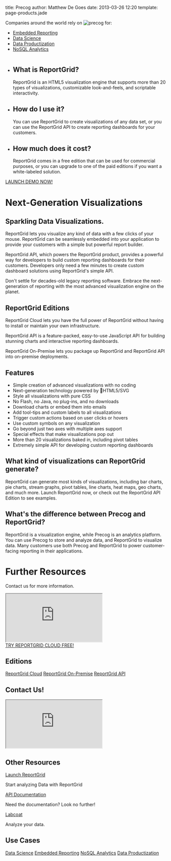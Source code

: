 title: Precog
author: Matthew De Goes
date: 2013-03-26 12:20
template: page-products.jade

<div id="section-use-casemenu">
    <div class="holder">
        <div id="head-usecase-menu">
            <p>Companies around the world rely on <img src="/images/graphic-precog-logo-sm-white.png" alt="precog" /> for:</p>
            <ul>
                <li>
                    <a href="/solutions/embedded-reporting/" class="active" target="_blank">Embedded Reporting</a>
                    <div id="menu-dropdown">
                    </div>
                </li>
                <li>
                    <a href="/solutions/data-science/" target="_blank">Data Science</a>
                </li>
                <li>
                    <a href="/solutions/data-productization/" target="_blank">Data Productization</a>
                </li>
                <li>
                    <a href="/solutions/no-sql-analytics/" target="_blank">NoSQL Analytics</a>
                </li>
            </ul>
            <a id="get-account-sticker" href="/account/login/"></a>
        </div>
    </div>
</div>
<div id="section-head-products">
    <div class="holder">
        <div id="body-headline">
            <div id="headline-product-logo">
                <img id="product-logo-reportgrid" src="/images/logo-headline-reportgrid.png" alt="" />
            </div>
        </div>
        <div id="custom-sankey">
            <div id="sankey-chart">
            </div>
        </div>
        <div id="head-keypoint">
            <ul>
                <li>
                    <h2>What is ReportGrid?</h2>
                    <p>ReportGrid is an HTML5 visualization engine that supports more than 20 types of visualizations, customizable look-and-feels, and scriptable interactivity.</p>
                </li>
                <li>
                    <h2>How do I use it?</h2>
                    <p>You can use ReportGrid to create visualizations of any data set, or you can use the ReportGrid API to create reporting dashboards for your customers.</p>
                </li>
                <li>
                    <h2>How much does it cost?</h2>
                    <p>ReportGrid comes in a free edition that can be used for commercial purposes, or you can upgrade to one of the paid editions if you want a white-labeled solution.</p>
                </li>
            </ul>
      </div>
    </div>
</div>
<div id="section-body-products">
    <div class="holder">
        <a id="launch-demo-sticker" target="_blank" href="http://builder.reportgrid.com/">LAUNCH DEMO NOW!</a>
        <div class="two-columns">
            <div id="body-links">
            </div>
            <div class="clear-left">
            </div>
            <h1>Next-Generation Visualizations</h1>
            <h2>Sparkling Data Visualizations.</h2>
            <p>ReportGrid lets you visualize any kind of data with a few clicks of your mouse. ReportGrid can be seamlessly embedded into your application to provide your customers with a simple but powerful report builder.</p>
            <p>ReportGrid API, which powers the ReportGrid product, provides a powerful way for developers to build custom reporting dashboards for their customers. Developers only need a few minutes to create custom dashboard solutions using ReportGrid's simple API.</p>
            <p>Don't settle for decades-old legacy reporting software. Embrace the next-generation of reporting with the most advanced visualization engine on the planet.</p>
            <h2>ReportGrid Editions</h2>
            <div id="advanced-editions-box">
                <a id="1" href="/editions/reportgrid-cloud/" class="edition-box cloud-edition"></a>
                <a id="2" href="/editions/reportgrid-api/" class="edition-box api-edition"></a>
                <a id="3" href="/editions/reportgrid-on-premise/" class="edition-box onpremise-edition active"></a>
                <div class="box-text 1">
                    <p>ReportGrid Cloud lets you have the full power of ReportGrid without having to install or maintain your own infrastructure.</p>
                </div>
                <div class="box-text 2">
                    <p>ReportGrid API is a feature-packed, easy-to-use JavaScript API for building stunning charts and interactive reporting dashboards.</p>
                </div>
                <div class="box-text 3">
                    <p>ReportGrid On-Premise lets you package up ReportGrid and ReportGrid API into on-premise deployments.</p>
                </div>
            </div>
            <div class="clear-left">
            </div>
            <h2>Features</h2>
            <ul>
                <li>Simple creation of advanced visualizations with no coding</li>
                <li>Next-generation technology powered by HTML5/SVG</li>
                <li>Style all visualizations with pure CSS</li>
                <li>No Flash, no Java, no plug-ins, and no downloads</li>
                <li>Download charts or embed them into emails</li>
                <li>Add tool-tips and custom labels to all visualizations</li>
                <li>Trigger custom actions based on user clicks or hovers</li>
                <li>Use custom symbols on any visualization</li>
                <li>Go beyond just two axes with multiple axes support</li>
                <li>Special effects that make visualizations pop out</li>
                <li>More than 20 visualizations baked in, including pivot tables</li>
                <li>Extremely simple API for developing custom reporting dashboards</li>
            </ul>
            <h2>What kind of visualizations can ReportGrid generate?</h2>
            <p>ReportGrid can generate most kinds of visualizations, including bar charts, pie charts, stream graphs, pivot tables, line charts, heat maps, geo charts, and much more. Launch ReportGrid now, or check out the ReportGrid API Edition to see examples.</p>
            <h2>What's the difference between Precog and ReportGrid?</h2>
            <p>ReportGrid is a visualization engine, while Precog is an analytics platform. You can use Precog to store and analyze data, and ReportGrid to visualize data. Many customers use both Precog and ReportGrid to power customer-facing reporting in their applications.</p>
            <h1>Further Resources</h1>
            <p>Contact us for more information.</p>
            <div class="form-iframe-half">
                <iframe src="http://www2.precog.com/l/17892/2013-02-20/6zlhd"></iframe>
            </div>
	</div>
	<div class="two-columns-end">
            <a class="red-background medium-button" href="http://labcoat.precog.com">TRY REPORTGRID CLOUD FREE!</a>
            <div id="body-side-resources">
                <h2>Editions</h2>
                <div id="editions">
                    <a href="/editions/reportgrid-cloud/">ReportGrid Cloud</a>
                    <a href="/editions/reportgrid-on-premise/">ReportGrid On-Premise</a>
                    <a href="/editions/reportgrid-api/">ReportGrid API</a>
                </div>
                <h2>Contact Us!</h2>
                <div id="form-iframe">
                    <iframe src="http://www2.precog.com/l/17892/2013-02-20/6zlhd"></iframe>
                </div>
                <h2>Other Resources</h2>
                <a href="http://builder.reportgrid.com">Launch ReportGrid</a>
                <p>Start analyzing Data with ReportGrid</p>
                <a href="http://api.reportgrid.com/doc/charts-api.v1.rst.html">API Documentation</a>
                <p>Need the documentation? Look no further!</p>
                <a href="/products/labcoat/">Labcoat</a>
                <p>Analyze your data.</p>
                <h2>Use Cases</h2>
                <div id="use-cases">
                    <a class="active" href="/solutions/data-science/">Data Science</a>
                    <a href="/solutions/embedded-reporting/">Embedded Reporting</a>
                    <a href="/solutions/no-sql-analytics/">NoSQL Analytics</a>
                    <a href="/solutions/data-productization/">Data Productization</a>
                </div>
            </div>
        </div>
	<div class="clear-left">
	</div>
    </div>
</div>
<div id="image-preloader">
<script src="http://api.reportgrid.com/js/reportgrid-charts.js?authCode=r59uh0XNfjFqI1M%2ByxJK33KGZ0Mm82UqEme9ShK7g12KlIHBhCZK1rFV7KdOHgZ7GAePArW%2FT4EuOgzCPCbZB%2BAGlqH7I8OeRMwxKJA5lSRO1GTNp5IkXcrS4rKVj0KT3jnc%2Fkc6gJBjzZPBwwX10Xgdg2%2B%2FKI1QnoOCVhDJ8Hg%3D"></script>
</div>